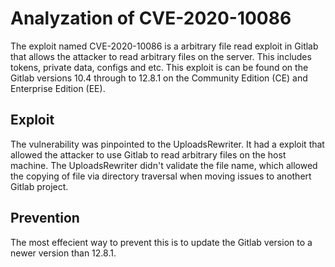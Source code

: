 # Analyzation of CVE-2020-10086
The exploit named CVE-2020-10086 is a arbitrary file read exploit in Gitlab that allows the attacker to read arbitrary files on the server. This includes tokens, private data, configs and etc.
This exploit is can be found on the Gitlab versions 10.4 through to 12.8.1 on the Community Edition (CE) and Enterprise Edition (EE).

## Exploit
The vulnerability was pinpointed to the UploadsRewriter. 
It had a exploit that allowed the attacker to use Gitlab to read arbitrary files on the host machine.
The UploadsRewriter didn't validate the file name, which allowed the copying of file via directory traversal when moving issues to anothert Gitlab project.
## Prevention
The most effecient way to prevent this is to update the Gitlab version to a newer version than 12.8.1. 
